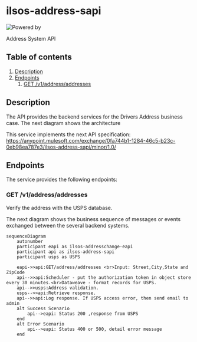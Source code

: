 # ilsos-address-sapi
![Powered by](https://img.shields.io/badge/Powered%20by-Mulesoft-535597.svg)
<br>

Address System API

## Table of contents
1. [Description](#description)
1. [Endpoints](#endpoints)
    1. [GET /v1/address/addresses](#get-v1addresses)

## Description
The API provides the backend services for the Drivers Address business case. The next diagram shows the architecture



This service implements the next API specification: https://anypoint.mulesoft.com/exchange/0fa744b1-1284-46c5-b23c-0eb98ea787e3/ilsos-address-sapi/minor/1.0/

## Endpoints
The service provides the following endpoints:

### GET /v1/address/addresses
Verify the address with the USPS database.

The next diagram shows the business sequence of messages or events exchanged between the several backend systems.

```mermaid
sequenceDiagram
    autonumber
    participant eapi as ilsos-addresschange-eapi
    participant api as ilsos-address-sapi
    participant usps as USPS

    eapi->>api:GET/address/addresses <br>Input: Street,City,State and ZipCode
    api-->>api:Scheduler - put the authorization token in object store every 30 minutes.<br>Dataweave - format records for USPS.
    api-->>usps:Address validation.
    usps-->>api:Retrieve response.
    api-->>api:Log response. If USPS access error, then send email to admin
    alt Success Scenario 
        api-->eapi: Status 200 ,response from USPS
    end
    alt Error Scenario 
        api-->eapi: Status 400 or 500, detail error message
    end
  ```
